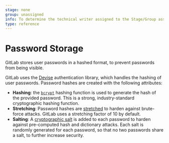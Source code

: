```yaml
---
stage: none
group: unassigned
info: To determine the technical writer assigned to the Stage/Group associated with this page, see https://about.gitlab.com/handbook/engineering/ux/technical-writing/#assignments
type: reference
---
```


# Password Storage

GitLab stores user passwords in a hashed format, to prevent passwords from being visible.

GitLab uses the [Devise](https://github.com/heartcombo/devise) authentication library, which handles the hashing of user passwords. Password hashes are created with the following attributes:

- **Hashing**: the [`bcrypt`](https://en.wikipedia.org/wiki/Bcrypt) hashing function is used to generate the hash of the provided password. This is a strong, industry-standard cryptographic hashing function.
- **Stretching**: Password hashes are [stretched](https://en.wikipedia.org/wiki/Key_stretching) to harden against brute-force attacks. GitLab uses a stretching factor of 10 by default.
- **Salting**: A [cryptographic salt](https://en.wikipedia.org/wiki/Salt_(cryptography)) is added to each password to harden against pre-computed hash and dictionary attacks. Each salt is randomly generated for each password, so that no two passwords share a salt, to further increase security.
